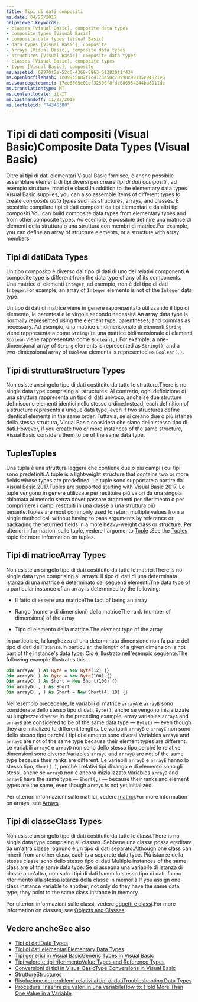 ```yaml
---
title: Tipi di dati compositi
ms.date: 04/25/2017
helpviewer_keywords:
- classes [Visual Basic], composite data types
- composite types [Visual Basic]
- composite data types [Visual Basic]
- data types [Visual Basic], composite
- arrays [Visual Basic], composite data types
- structures [Visual Basic], composite data types
- classes [Visual Basic], composite types
- types [Visual Basic], composite
ms.assetid: 62970f2e-52c0-4369-8963-613820f1f434
ms.openlocfilehash: 1c099c5082f1c4173a50c70998c99135c94821e6
ms.sourcegitcommit: 17ee6605e01ef32506f8fdc686954244ba6911de
ms.translationtype: MT
ms.contentlocale: it-IT
ms.lasthandoff: 11/22/2019
ms.locfileid: "74346380"
---
```

# <a name="composite-data-types-visual-basic"></a><span data-ttu-id="2b58a-102">Tipi di dati compositi (Visual Basic)</span><span class="sxs-lookup"><span data-stu-id="2b58a-102">Composite Data Types (Visual Basic)</span></span>
<span data-ttu-id="2b58a-103">Oltre ai tipi di dati elementari Visual Basic fornisce, è anche possibile assemblare elementi di tipi diversi per creare *tipi di dati compositi* , ad esempio strutture, matrici e classi.</span><span class="sxs-lookup"><span data-stu-id="2b58a-103">In addition to the elementary data types Visual Basic supplies, you can also assemble items of different types to create *composite data types* such as structures, arrays, and classes.</span></span> <span data-ttu-id="2b58a-104">È possibile compilare tipi di dati compositi da tipi elementari e da altri tipi compositi.</span><span class="sxs-lookup"><span data-stu-id="2b58a-104">You can build composite data types from elementary types and from other composite types.</span></span> <span data-ttu-id="2b58a-105">Ad esempio, è possibile definire una matrice di elementi della struttura o una struttura con membri di matrice.</span><span class="sxs-lookup"><span data-stu-id="2b58a-105">For example, you can define an array of structure elements, or a structure with array members.</span></span>  
  
## <a name="data-types"></a><span data-ttu-id="2b58a-106">Tipi di dati</span><span class="sxs-lookup"><span data-stu-id="2b58a-106">Data Types</span></span>  
 <span data-ttu-id="2b58a-107">Un tipo composito è diverso dal tipo di dati di uno dei relativi componenti.</span><span class="sxs-lookup"><span data-stu-id="2b58a-107">A composite type is different from the data type of any of its components.</span></span> <span data-ttu-id="2b58a-108">Una matrice di elementi `Integer`, ad esempio, non è del tipo di dati `Integer`.</span><span class="sxs-lookup"><span data-stu-id="2b58a-108">For example, an array of `Integer` elements is not of the `Integer` data type.</span></span>  
  
 <span data-ttu-id="2b58a-109">Un tipo di dati di matrice viene in genere rappresentato utilizzando il tipo di elemento, le parentesi e le virgole secondo necessità.</span><span class="sxs-lookup"><span data-stu-id="2b58a-109">An array data type is normally represented using the element type, parentheses, and commas as necessary.</span></span> <span data-ttu-id="2b58a-110">Ad esempio, una matrice unidimensionale di elementi `String` viene rappresentata come `String()`e una matrice bidimensionale di elementi `Boolean` viene rappresentata come `Boolean(,)`.</span><span class="sxs-lookup"><span data-stu-id="2b58a-110">For example, a one-dimensional array of `String` elements is represented as `String()`, and a two-dimensional array of `Boolean` elements is represented as `Boolean(,)`.</span></span>  
  
## <a name="structure-types"></a><span data-ttu-id="2b58a-111">Tipi di struttura</span><span class="sxs-lookup"><span data-stu-id="2b58a-111">Structure Types</span></span>  
 <span data-ttu-id="2b58a-112">Non esiste un singolo tipo di dati costituito da tutte le strutture.</span><span class="sxs-lookup"><span data-stu-id="2b58a-112">There is no single data type comprising all structures.</span></span> <span data-ttu-id="2b58a-113">Al contrario, ogni definizione di una struttura rappresenta un tipo di dati univoco, anche se due strutture definiscono elementi identici nello stesso ordine.</span><span class="sxs-lookup"><span data-stu-id="2b58a-113">Instead, each definition of a structure represents a unique data type, even if two structures define identical elements in the same order.</span></span> <span data-ttu-id="2b58a-114">Tuttavia, se si creano due o più istanze della stessa struttura, Visual Basic considera che siano dello stesso tipo di dati.</span><span class="sxs-lookup"><span data-stu-id="2b58a-114">However, if you create two or more instances of the same structure, Visual Basic considers them to be of the same data type.</span></span>  
  
## <a name="tuples"></a><span data-ttu-id="2b58a-115">Tuples</span><span class="sxs-lookup"><span data-stu-id="2b58a-115">Tuples</span></span>

<span data-ttu-id="2b58a-116">Una tupla è una struttura leggera che contiene due o più campi i cui tipi sono predefiniti.</span><span class="sxs-lookup"><span data-stu-id="2b58a-116">A tuple is a lightweight structure that contains two or more fields whose types are predefined.</span></span> <span data-ttu-id="2b58a-117">Le tuple sono supportate a partire da Visual Basic 2017.</span><span class="sxs-lookup"><span data-stu-id="2b58a-117">Tuples are supported starting with Visual Basic 2017.</span></span> <span data-ttu-id="2b58a-118">Le tuple vengono in genere utilizzate per restituire più valori da una singola chiamata al metodo senza dover passare argomenti per riferimento o per comprimere i campi restituiti in una classe o una struttura più pesante.</span><span class="sxs-lookup"><span data-stu-id="2b58a-118">Tuples are most commonly used to return multiple values from a single method call without having to pass arguments by reference or packaging the returned fields in a more heavy-weight class or structure.</span></span> <span data-ttu-id="2b58a-119">Per ulteriori informazioni sulle tuple, vedere l'argomento [Tuple](tuples.md) .</span><span class="sxs-lookup"><span data-stu-id="2b58a-119">See the [Tuples](tuples.md) topic for more information on tuples.</span></span>

## <a name="array-types"></a><span data-ttu-id="2b58a-120">Tipi di matrice</span><span class="sxs-lookup"><span data-stu-id="2b58a-120">Array Types</span></span>  
 <span data-ttu-id="2b58a-121">Non esiste un singolo tipo di dati costituito da tutte le matrici.</span><span class="sxs-lookup"><span data-stu-id="2b58a-121">There is no single data type comprising all arrays.</span></span> <span data-ttu-id="2b58a-122">Il tipo di dati di una determinata istanza di una matrice è determinato dai seguenti elementi:</span><span class="sxs-lookup"><span data-stu-id="2b58a-122">The data type of a particular instance of an array is determined by the following:</span></span>  
  
- <span data-ttu-id="2b58a-123">Il fatto di essere una matrice</span><span class="sxs-lookup"><span data-stu-id="2b58a-123">The fact of being an array</span></span>  
  
- <span data-ttu-id="2b58a-124">Rango (numero di dimensioni) della matrice</span><span class="sxs-lookup"><span data-stu-id="2b58a-124">The rank (number of dimensions) of the array</span></span>  
  
- <span data-ttu-id="2b58a-125">Tipo di elemento della matrice.</span><span class="sxs-lookup"><span data-stu-id="2b58a-125">The element type of the array</span></span>  
  
 <span data-ttu-id="2b58a-126">In particolare, la lunghezza di una determinata dimensione non fa parte del tipo di dati dell'istanza.</span><span class="sxs-lookup"><span data-stu-id="2b58a-126">In particular, the length of a given dimension is not part of the instance's data type.</span></span> <span data-ttu-id="2b58a-127">Ciò è illustrato nell'esempio seguente.</span><span class="sxs-lookup"><span data-stu-id="2b58a-127">The following example illustrates this.</span></span>  
  
```vb  
Dim arrayA( ) As Byte = New Byte(12) {}  
Dim arrayB( ) As Byte = New Byte(100) {}  
Dim arrayC( ) As Short = New Short(100) {}  
Dim arrayD( , ) As Short  
Dim arrayE( , ) As Short = New Short(4, 10) {}  
```  
  
 <span data-ttu-id="2b58a-128">Nell'esempio precedente, le variabili di matrice `arrayA` e `arrayB` sono considerate dello stesso tipo di dati, `Byte()`, anche se vengono inizializzate su lunghezze diverse.</span><span class="sxs-lookup"><span data-stu-id="2b58a-128">In the preceding example, array variables `arrayA` and `arrayB` are considered to be of the same data type — `Byte()` — even though they are initialized to different lengths.</span></span> <span data-ttu-id="2b58a-129">Le variabili `arrayB` e `arrayC` non sono dello stesso tipo perché i tipi di elemento sono diversi.</span><span class="sxs-lookup"><span data-stu-id="2b58a-129">Variables `arrayB` and `arrayC` are not of the same type because their element types are different.</span></span> <span data-ttu-id="2b58a-130">Le variabili `arrayC` e `arrayD` non sono dello stesso tipo perché le relative dimensioni sono diverse.</span><span class="sxs-lookup"><span data-stu-id="2b58a-130">Variables `arrayC` and `arrayD` are not of the same type because their ranks are different.</span></span> <span data-ttu-id="2b58a-131">Le variabili `arrayD` e `arrayE` hanno lo stesso tipo, `Short(,)`, perché i relativi tipi di rango e di elemento sono gli stessi, anche se `arrayD` non è ancora inizializzato.</span><span class="sxs-lookup"><span data-stu-id="2b58a-131">Variables `arrayD` and `arrayE` have the same type — `Short(,)` — because their ranks and element types are the same, even though `arrayD` is not yet initialized.</span></span>  
  
 <span data-ttu-id="2b58a-132">Per ulteriori informazioni sulle matrici, vedere [matrici](../../../../visual-basic/programming-guide/language-features/arrays/index.md).</span><span class="sxs-lookup"><span data-stu-id="2b58a-132">For more information on arrays, see [Arrays](../../../../visual-basic/programming-guide/language-features/arrays/index.md).</span></span>  
  
## <a name="class-types"></a><span data-ttu-id="2b58a-133">Tipi di classe</span><span class="sxs-lookup"><span data-stu-id="2b58a-133">Class Types</span></span>  
 <span data-ttu-id="2b58a-134">Non esiste un singolo tipo di dati costituito da tutte le classi.</span><span class="sxs-lookup"><span data-stu-id="2b58a-134">There is no single data type comprising all classes.</span></span> <span data-ttu-id="2b58a-135">Sebbene una classe possa ereditare da un'altra classe, ognuno è un tipo di dati separato.</span><span class="sxs-lookup"><span data-stu-id="2b58a-135">Although one class can inherit from another class, each is a separate data type.</span></span> <span data-ttu-id="2b58a-136">Più istanze della stessa classe sono dello stesso tipo di dati.</span><span class="sxs-lookup"><span data-stu-id="2b58a-136">Multiple instances of the same class are of the same data type.</span></span> <span data-ttu-id="2b58a-137">Se si assegna una variabile di istanza di classe a un'altra, non solo i tipi di dati hanno lo stesso tipo di dati, fanno riferimento alla stessa istanza della classe in memoria.</span><span class="sxs-lookup"><span data-stu-id="2b58a-137">If you assign one class instance variable to another, not only do they have the same data type, they point to the same class instance in memory.</span></span>  
  
 <span data-ttu-id="2b58a-138">Per ulteriori informazioni sulle classi, vedere [oggetti e classi](../../../../visual-basic/programming-guide/language-features/objects-and-classes/index.md).</span><span class="sxs-lookup"><span data-stu-id="2b58a-138">For more information on classes, see [Objects and Classes](../../../../visual-basic/programming-guide/language-features/objects-and-classes/index.md).</span></span>  
  
## <a name="see-also"></a><span data-ttu-id="2b58a-139">Vedere anche</span><span class="sxs-lookup"><span data-stu-id="2b58a-139">See also</span></span>

- [<span data-ttu-id="2b58a-140">Tipi di dati</span><span class="sxs-lookup"><span data-stu-id="2b58a-140">Data Types</span></span>](../../../../visual-basic/programming-guide/language-features/data-types/index.md)
- [<span data-ttu-id="2b58a-141">Tipi di dati elementari</span><span class="sxs-lookup"><span data-stu-id="2b58a-141">Elementary Data Types</span></span>](../../../../visual-basic/programming-guide/language-features/data-types/elementary-data-types.md)
- [<span data-ttu-id="2b58a-142">Tipi generici in Visual Basic</span><span class="sxs-lookup"><span data-stu-id="2b58a-142">Generic Types in Visual Basic</span></span>](../../../../visual-basic/programming-guide/language-features/data-types/generic-types.md)
- [<span data-ttu-id="2b58a-143">Tipi valore e tipi riferimento</span><span class="sxs-lookup"><span data-stu-id="2b58a-143">Value Types and Reference Types</span></span>](../../../../visual-basic/programming-guide/language-features/data-types/value-types-and-reference-types.md)
- [<span data-ttu-id="2b58a-144">Conversioni di tipi in Visual Basic</span><span class="sxs-lookup"><span data-stu-id="2b58a-144">Type Conversions in Visual Basic</span></span>](../../../../visual-basic/programming-guide/language-features/data-types/type-conversions.md)
- [<span data-ttu-id="2b58a-145">Strutture</span><span class="sxs-lookup"><span data-stu-id="2b58a-145">Structures</span></span>](../../../../visual-basic/programming-guide/language-features/data-types/structures.md)
- [<span data-ttu-id="2b58a-146">Risoluzione dei problemi relativi ai tipi di dati</span><span class="sxs-lookup"><span data-stu-id="2b58a-146">Troubleshooting Data Types</span></span>](../../../../visual-basic/programming-guide/language-features/data-types/troubleshooting-data-types.md)
- [<span data-ttu-id="2b58a-147">Procedura: Inserire più valori in una variabile</span><span class="sxs-lookup"><span data-stu-id="2b58a-147">How to: Hold More Than One Value in a Variable</span></span>](../../../../visual-basic/programming-guide/language-features/data-types/how-to-hold-more-than-one-value-in-a-variable.md)
